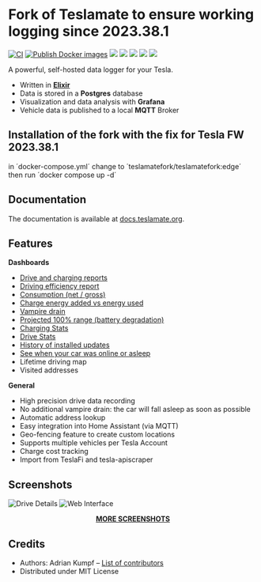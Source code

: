 # Fork of Teslamate to ensure working logging since 2023.38.1 

[![CI](https://github.com/teslamate-fork/teslamate-fork/actions/workflows/elixir.yml/badge.svg)](https://github.com/teslamate-fork/teslamate-fork/actions/workflows/elixir.yml)
[![Publish Docker images](https://github.com/teslamate-fork/teslamate-fork/actions/workflows/buildx.yml/badge.svg)](https://github.com/teslamate-fork/teslamate-fork/actions/workflows/buildx.yml)
[![](https://coveralls.io/repos/github/adriankumpf/teslamate/badge.svg?branch=master)](https://coveralls.io/github/adriankumpf/teslamate?branch=master)
[![](https://img.shields.io/docker/v/teslamatefork/teslamatefork/latest)](https://hub.docker.com/r/teslamatefork/teslamatefork)
[![](https://img.shields.io/docker/image-size/teslamatefork/teslamatefork/latest)](https://hub.docker.com/r/teslamatefork/teslamatefork)
[![](https://img.shields.io/docker/pulls/teslamatefork/teslamatefork?color=%23099cec)](https://hub.docker.com/r/teslamatefork/teslamatefork)
[![](https://img.shields.io/badge/Donate-PayPal-ff69b4.svg)](https://www.paypal.com/cgi-bin/webscr?cmd=_s-xclick&hosted_button_id=YE4CPXRAV9CVL&source=url)

A powerful, self-hosted data logger for your Tesla.

- Written in **[Elixir](https://elixir-lang.org/)**
- Data is stored in a **Postgres** database
- Visualization and data analysis with **Grafana**
- Vehicle data is published to a local **MQTT** Broker

## Installation of the fork with the fix for Tesla FW 2023.38.1

in ´docker-compose.yml´ change to ´teslamatefork/teslamatefork:edge´ then run ´docker compose up -d´

## Documentation

The documentation is available at [docs.teslamate.org](https://docs.teslamate.org/).

## Features

**Dashboards**

- [Drive and charging reports](https://docs.teslamate.org/docs/screenshots#charging-details)
- [Driving efficiency report](https://docs.teslamate.org/docs/screenshots#efficiency)
- [Consumption (net / gross)](https://docs.teslamate.org/docs/screenshots#efficiency)
- [Charge energy added vs energy used](https://docs.teslamate.org/docs/screenshots#charges)
- [Vampire drain](https://docs.teslamate.org/docs/screenshots#vampire-drain)
- [Projected 100% range (battery degradation)](https://docs.teslamate.org/docs/screenshots#projected-range)
- [Charging Stats](https://docs.teslamate.org/docs/screenshots#charging-stats)
- [Drive Stats](https://docs.teslamate.org/docs/screenshots#drive-stats)
- [History of installed updates](https://docs.teslamate.org/docs/screenshots#updates)
- [See when your car was online or asleep](https://docs.teslamate.org/docs/screenshots#states)
- Lifetime driving map
- Visited addresses

**General**

- High precision drive data recording
- No additional vampire drain: the car will fall asleep as soon as possible
- Automatic address lookup
- Easy integration into Home Assistant (via MQTT)
- Geo-fencing feature to create custom locations
- Supports multiple vehicles per Tesla Account
- Charge cost tracking
- Import from TeslaFi and tesla-apiscraper

## Screenshots

![Drive Details](/website/static/screenshots/drive.png)
![Web Interface](/website/static/screenshots/web_interface.png)

<p align="center">
  <strong><a href="https://docs.teslamate.org/docs/screenshots">MORE SCREENSHOTS</a></strong>
</p>

## Credits

- Authors: Adrian Kumpf – [List of contributors](https://github.com/adriankumpf/teslamate/graphs/contributors)
- Distributed under MIT License
